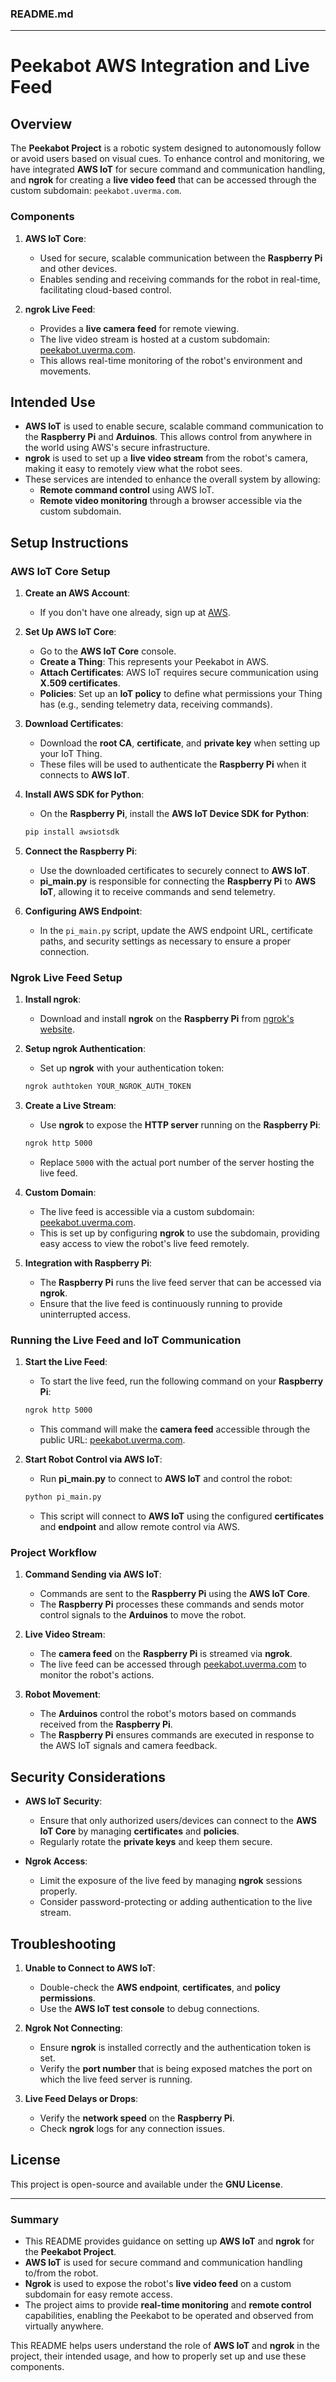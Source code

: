 ### README.md

---

# Peekabot AWS Integration and Live Feed

## Overview

The **Peekabot Project** is a robotic system designed to autonomously follow or avoid users based on visual cues. To enhance control and monitoring, we have integrated **AWS IoT** for secure command and communication handling, and **ngrok** for creating a **live video feed** that can be accessed through the custom subdomain: `peekabot.uverma.com`.

### Components

1. **AWS IoT Core**:
   - Used for secure, scalable communication between the **Raspberry Pi** and other devices.
   - Enables sending and receiving commands for the robot in real-time, facilitating cloud-based control.

2. **ngrok Live Feed**:
   - Provides a **live camera feed** for remote viewing.
   - The live video stream is hosted at a custom subdomain: [peekabot.uverma.com](https://peekabot.uverma.com).
   - This allows real-time monitoring of the robot's environment and movements.

## Intended Use

- **AWS IoT** is used to enable secure, scalable command communication to the **Raspberry Pi** and **Arduinos**. This allows control from anywhere in the world using AWS's secure infrastructure.
- **ngrok** is used to set up a **live video stream** from the robot's camera, making it easy to remotely view what the robot sees.
- These services are intended to enhance the overall system by allowing:
  - **Remote command control** using AWS IoT.
  - **Remote video monitoring** through a browser accessible via the custom subdomain.

## Setup Instructions

### AWS IoT Core Setup

1. **Create an AWS Account**:
   - If you don't have one already, sign up at [AWS](https://aws.amazon.com/).

2. **Set Up AWS IoT Core**:
   - Go to the **AWS IoT Core** console.
   - **Create a Thing**: This represents your Peekabot in AWS.
   - **Attach Certificates**: AWS IoT requires secure communication using **X.509 certificates**.
   - **Policies**: Set up an **IoT policy** to define what permissions your Thing has (e.g., sending telemetry data, receiving commands).

3. **Download Certificates**:
   - Download the **root CA**, **certificate**, and **private key** when setting up your IoT Thing.
   - These files will be used to authenticate the **Raspberry Pi** when it connects to **AWS IoT**.

4. **Install AWS SDK for Python**:
   - On the **Raspberry Pi**, install the **AWS IoT Device SDK for Python**:

   ```bash
   pip install awsiotsdk
   ```

5. **Connect the Raspberry Pi**:
   - Use the downloaded certificates to securely connect to **AWS IoT**.
   - **pi_main.py** is responsible for connecting the **Raspberry Pi** to **AWS IoT**, allowing it to receive commands and send telemetry.

6. **Configuring AWS Endpoint**:
   - In the `pi_main.py` script, update the AWS endpoint URL, certificate paths, and security settings as necessary to ensure a proper connection.

### Ngrok Live Feed Setup

1. **Install ngrok**:
   - Download and install **ngrok** on the **Raspberry Pi** from [ngrok's website](https://ngrok.com/download).

2. **Setup ngrok Authentication**:
   - Set up **ngrok** with your authentication token:

   ```bash
   ngrok authtoken YOUR_NGROK_AUTH_TOKEN
   ```

3. **Create a Live Stream**:
   - Use **ngrok** to expose the **HTTP server** running on the **Raspberry Pi**:

   ```bash
   ngrok http 5000
   ```

   - Replace `5000` with the actual port number of the server hosting the live feed.

4. **Custom Domain**:
   - The live feed is accessible via a custom subdomain: [peekabot.uverma.com](https://peekabot.uverma.com).
   - This is set up by configuring **ngrok** to use the subdomain, providing easy access to view the robot's live feed remotely.

5. **Integration with Raspberry Pi**:
   - The **Raspberry Pi** runs the live feed server that can be accessed via **ngrok**.
   - Ensure that the live feed is continuously running to provide uninterrupted access.

### Running the Live Feed and IoT Communication

1. **Start the Live Feed**:

   - To start the live feed, run the following command on your **Raspberry Pi**:

   ```bash
   ngrok http 5000
   ```

   - This command will make the **camera feed** accessible through the public URL: [peekabot.uverma.com](https://peekabot.uverma.com).

2. **Start Robot Control via AWS IoT**:

   - Run **pi_main.py** to connect to **AWS IoT** and control the robot:

   ```bash
   python pi_main.py
   ```

   - This script will connect to **AWS IoT** using the configured **certificates** and **endpoint** and allow remote control via AWS.

### Project Workflow

1. **Command Sending via AWS IoT**:
   - Commands are sent to the **Raspberry Pi** using the **AWS IoT Core**.
   - The **Raspberry Pi** processes these commands and sends motor control signals to the **Arduinos** to move the robot.

2. **Live Video Stream**:
   - The **camera feed** on the **Raspberry Pi** is streamed via **ngrok**.
   - The live feed can be accessed through [peekabot.uverma.com](https://peekabot.uverma.com) to monitor the robot's actions.

3. **Robot Movement**:
   - The **Arduinos** control the robot's motors based on commands received from the **Raspberry Pi**.
   - The **Raspberry Pi** ensures commands are executed in response to the AWS IoT signals and camera feedback.

## Security Considerations

- **AWS IoT Security**:
  - Ensure that only authorized users/devices can connect to the **AWS IoT Core** by managing **certificates** and **policies**.
  - Regularly rotate the **private keys** and keep them secure.

- **Ngrok Access**:
  - Limit the exposure of the live feed by managing **ngrok** sessions properly.
  - Consider password-protecting or adding authentication to the live stream.

## Troubleshooting

1. **Unable to Connect to AWS IoT**:
   - Double-check the **AWS endpoint**, **certificates**, and **policy permissions**.
   - Use the **AWS IoT test console** to debug connections.

2. **Ngrok Not Connecting**:
   - Ensure **ngrok** is installed correctly and the authentication token is set.
   - Verify the **port number** that is being exposed matches the port on which the live feed server is running.

3. **Live Feed Delays or Drops**:
   - Verify the **network speed** on the **Raspberry Pi**.
   - Check **ngrok** logs for any connection issues.

## License

This project is open-source and available under the **GNU License**.

---

### Summary

- This README provides guidance on setting up **AWS IoT** and **ngrok** for the **Peekabot Project**.
- **AWS IoT** is used for secure command and communication handling to/from the robot.
- **Ngrok** is used to expose the robot's **live video feed** on a custom subdomain for easy remote access.
- The project aims to provide **real-time monitoring** and **remote control** capabilities, enabling the Peekabot to be operated and observed from virtually anywhere.

This README helps users understand the role of **AWS IoT** and **ngrok** in the project, their intended usage, and how to properly set up and use these components.